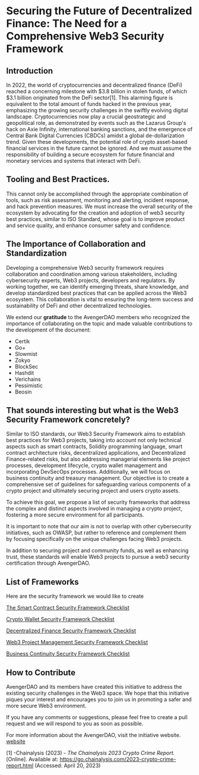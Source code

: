 # Securing the Future of Decentralized Finance: The Need for a Comprehensive Web3 Security Framework

## Introduction

In 2022, the world of cryptocurrencies and decentralized finance (DeFi) reached a concerning milestone with $3.8 billion in stolen funds, of which $3.1 billion originated from the DeFi sector[1]. This alarming figure is equivalent to the total amount of funds hacked in the previous year, emphasizing the growing security challenges in the swiftly evolving digital landscape. Cryptocurrencies now play a crucial geostrategic and geopolitical role, as demonstrated by events such as the Lazarus Group's hack on Axie Infinity, international banking sanctions, and the emergence of Central Bank Digital Currencies (CBDCs) amidst a global de-dollarization trend.
Given these developments, the potential role of crypto asset-based financial services in the future cannot be ignored. And we must assume the responsibility of building a secure ecosystem for future financial and monetary services and systems that interact with DeFi.

## Tooling and Best Practices.

This cannot only be accomplished through the appropriate combination of tools, such as risk assessment, monitoring and alerting, incident response, and hack prevention measures. We must increase the overall security of the ecosystem by advocating for the creation and adoption of web3 security best practices, similar to ISO Standard, whose goal is to improve product and service quality, and enhance consumer safety and confidence.

## The Importance of Collaboration and Standardization

Developing a comprehensive Web3 security framework requires collaboration and coordination among various stakeholders, including cybersecurity experts, Web3 projects, developers and regulators. By working together, we can identify emerging threats, share knowledge, and develop standardized best practices that can be applied across the Web3 ecosystem. This collaboration is vital to ensuring the long-term success and sustainability of DeFi and other decentralized technologies.

We extend our **gratitude** to the AvengerDAO members who recognized the importance of collaborating on the topic and made valuable contributions to the development of the document:

<ul>
<li>Certik</li>
<li>Go+</li>
<li>Slowmist</li>
<li>Zokyo</li>
<li>BlockSec</li>
<li>Hashdit</li>
<li>Verichains</li>
<li>Pessimistic</li>
<li>Beosin</li>
</ul>

## That sounds interesting but what is the Web3 Security Framework concretely?

Similar to ISO standards, our Web3 Security Framework aims to establish best practices for Web3 projects, taking into account not only technical aspects such as smart contracts, Solidity programming language, smart contract architecture risks, decentralized applications, and Decentralized Finance-related risks, but also addressing managerial elements like project processes, development lifecycle, crypto wallet management and incorporating DevSecOps processes. Additionally, we will focus on business continuity and treasury management. Our objective is to create a comprehensive set of guidelines for safeguarding various components of a crypto project and ultimately securing project and users crypto assets.

To achieve this goal, we propose a list of security frameworks that address the complex and distinct aspects involved in managing a crypto project, fostering a more secure environment for all participants.

It is important to note that our aim is not to overlap with other cybersecurity initiatives, such as OWASP, but rather to reference and complement them by focusing specifically on the unique challenges facing Web3 projects.

In addition to securing project and community funds, as well as enhancing trust, these standards will enable Web3 projects to pursue a web3 security certification through AvengerDAO.

## List of Frameworks

Here are the security framework we would like to create

[The Smart Contract Security Framework Checklist](https://github.com/bnb-chain/avengerdao/blob/main/Web3%20Security%20Frameworks/smart_contract_security_checklist.md)

[Crypto Wallet Security Framework Checklist](https://github.com/bnb-chain/avengerdao/blob/main/Web3%20Security%20Frameworks/crypto_wallet_security_checklist.md)

[Decentralized Finance Security Framework Checklist](https://github.com/bnb-chain/avengerdao/blob/main/Web3%20Security%20Frameworks/defi_security_checklist.md)

[Web3 Project Management Security Framework Checklist](https://github.com/bnb-chain/avengerdao/blob/main/Web3%20Security%20Frameworks/project_management_security_checklist.md)

[Business Continuity Security Framework Checklist](https://github.com/bnb-chain/avengerdao/blob/main/Web3%20Security%20Frameworks/business_continuity.md)

## How to Contribute

AvengerDAO and its members have created this initiative to address the existing security challenges in the Web3 space. We hope that this initiative piques your interest and encourages you to join us in promoting a safer and more secure Web3 environment.

If you have any comments or suggestions, please feel free to create a pull request and we will respond to you as soon as possible.

For more information about the AvengerDAO, visit the initiative website. [website](https://www.avengerdao.org/)

[1] -Chainalysis (2023) - _The Chainalysis 2023 Crypto Crime Report._ [Online]. Available at: https://go.chainalysis.com/2023-crypto-crime-report.html (Accessed: April 20, 2023)